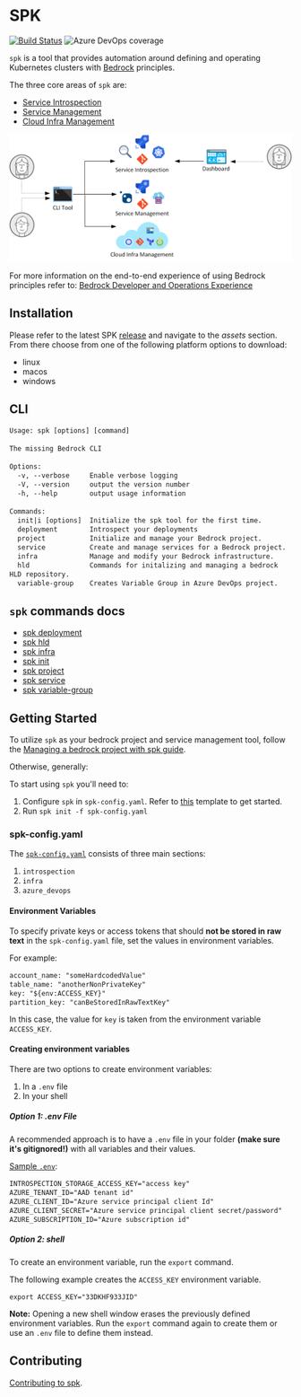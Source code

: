 # SPK

[![Build Status](https://dev.azure.com/epicstuff/bedrock/_apis/build/status/CatalystCode.spk?branchName=master)](https://dev.azure.com/epicstuff/bedrock/_build/latest?definitionId=128&branchName=master)
![Azure DevOps coverage](https://img.shields.io/azure-devops/coverage/epicstuff/bedrock/128/master)

`spk` is a tool that provides automation around defining and operating
Kubernetes clusters with [Bedrock](https://github.com/microsoft/bedrock)
principles.

The three core areas of `spk` are:

- [Service Introspection](./guides/service-introspection.md)
- [Service Management](./guides/service-management.md)
- [Cloud Infra Management](./guides/cloud-infra-management.md)

![spk diagram](./guides/images/spk.png)

For more information on the end-to-end experience of using Bedrock principles
refer to:
[Bedrock Developer and Operations Experience](https://github.com/CatalystCode/bedrock-end-to-end-dx)

## Installation

Please refer to the latest SPK
[release](https://github.com/CatalystCode/spk/releases) and navigate to the
_assets_ section. From there choose from one of the following platform options
to download:

- linux
- macos
- windows

## CLI

```
Usage: spk [options] [command]

The missing Bedrock CLI

Options:
  -v, --verbose     Enable verbose logging
  -V, --version     output the version number
  -h, --help        output usage information

Commands:
  init|i [options]  Initialize the spk tool for the first time.
  deployment        Introspect your deployments
  project           Initialize and manage your Bedrock project.
  service           Create and manage services for a Bedrock project.
  infra             Manage and modify your Bedrock infrastructure.
  hld               Commands for initalizing and managing a bedrock HLD repository.
  variable-group    Creates Variable Group in Azure DevOps project.
```

## `spk` commands docs

- [spk deployment](./guides/service-introspection.md)
- [spk hld](./guides/hld-management.md)
- [spk infra](./guides/cloud-infra-management.md)
- [spk init](./guides/init.md)
- [spk project](./guides/project-management.md)
- [spk service](./guides/service-management.md)
- [spk variable-group](./guides/variable-group.md)

## Getting Started

To utilize `spk` as your bedrock project and service management tool, follow the
[Managing a bedrock project with spk guide](./guides/project-service-management-guide.md).

Otherwise, generally:

To start using `spk` you'll need to:

1. Configure `spk` in `spk-config.yaml`. Refer to [this](./spk-config.yaml)
   template to get started.
2. Run `spk init -f spk-config.yaml`

### spk-config.yaml

The [`spk-config.yaml`](./spk-config.yaml) consists of three main sections:

1. `introspection`
2. `infra`
3. `azure_devops`

#### Environment Variables

To specify private keys or access tokens that should **not be stored in raw
text** in the `spk-config.yaml` file, set the values in environment variables.

For example:

```
account_name: "someHardcodedValue"
table_name: "anotherNonPrivateKey"
key: "${env:ACCESS_KEY}"
partition_key: "canBeStoredInRawTextKey"
```

In this case, the value for `key` is taken from the environment variable
`ACCESS_KEY`.

#### Creating environment variables

There are two options to create environment variables:

1. In a `.env` file
2. In your shell

##### Option 1: .env File

A recommended approach is to have a `.env` file in your folder **(make sure it's
gitignored!)** with all variables and their values.

[Sample `.env`](./.env.example):

```
INTROSPECTION_STORAGE_ACCESS_KEY="access key"
AZURE_TENANT_ID="AAD tenant id"
AZURE_CLIENT_ID="Azure service principal client Id"
AZURE_CLIENT_SECRET="Azure service principal client secret/password"
AZURE_SUBSCRIPTION_ID="Azure subscription id"
```

##### Option 2: shell

To create an environment variable, run the `export` command.

The following example creates the `ACCESS_KEY` environment variable.

```
export ACCESS_KEY="33DKHF933JID"
```

**Note:** Opening a new shell window erases the previously defined environment
variables. Run the `export` command again to create them or use an `.env` file
to define them instead.

## Contributing

[Contributing to spk](./guides/contributing.md).
